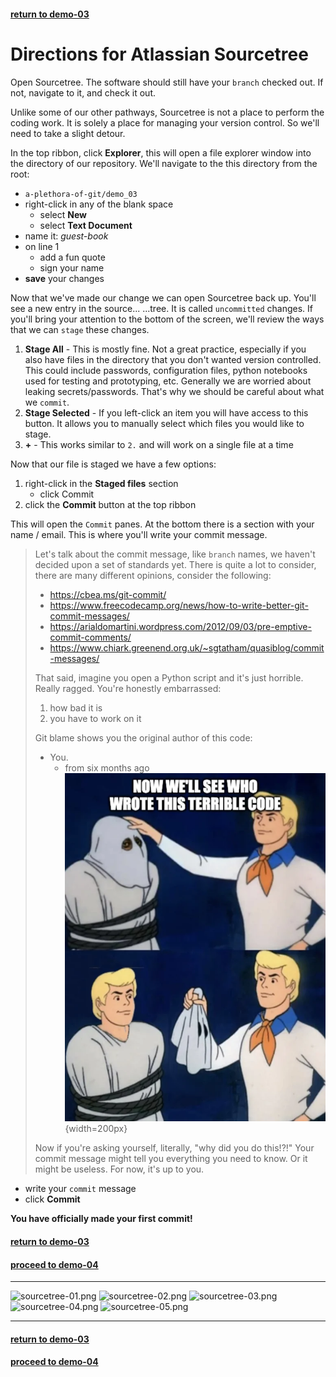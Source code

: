 #### [return to demo-03](directions-demo-03.md)
# Directions for Atlassian Sourcetree

Open Sourcetree. The software should still have your `branch` checked out. If not, navigate to it,
and check it out.

Unlike some of our other pathways, Sourcetree is not a place to perform the coding work. It is
solely a place for managing your version control. So we'll need to take a slight detour.

In the top ribbon, click **Explorer**, this will open a file explorer window into the directory
of our repository. We'll navigate to the this directory from the root:

- `a-plethora-of-git/demo_03`
- right-click in any of the blank space
    - select **New**
    - select **Text Document**
- name it: *guest-book*
- on line 1
    - add a fun quote
    - sign your name
- **save** your changes

Now that we've made our change we can open Sourcetree back up. You'll see a new entry in the
source... ...tree. It is called `uncommitted` changes. If you'll bring your attention to the bottom
of the screen, we'll review the ways that we can `stage` these changes.

1. **Stage All** - This is mostly fine. Not a great practice, especially if you also have
files in the directory that you don't wanted version controlled. This could include passwords,
configuration files, python notebooks used for testing and prototyping, etc. Generally we are
worried about leaking secrets/passwords. That's why we should be careful about what we `commit`.
2. **Stage Selected** - If you left-click an item you will have access to this button. It allows
you to manually select which files you would like to stage.
3. **+** - This works similar to `2.` and will work on a single file at a time

Now that our file is staged we have a few options:

1. right-click in the **Staged files** section
    - click Commit
2. click the **Commit** button at the top ribbon

This will open the `Commit` panes. At the bottom there is a section with your name / email. This
is where you'll write your commit message.

> Let's talk about the commit message, like `branch` names, we haven't decided upon a set of
> standards yet. There is quite a lot to consider, there are many different opinions, consider
> the following:
> 
> - https://cbea.ms/git-commit/
> - https://www.freecodecamp.org/news/how-to-write-better-git-commit-messages/
> - https://arialdomartini.wordpress.com/2012/09/03/pre-emptive-commit-comments/
> - https://www.chiark.greenend.org.uk/~sgtatham/quasiblog/commit-messages/
>
> That said, imagine you open a Python script and it's just horrible. Really ragged. You're
> honestly embarrassed:
>
> 1. how bad it is 
> 2. you have to work on it
>
> Git blame shows you the original author of this code:
>
> - You.
>     - from six months ago
> ![git-blame01.png](../assets/demo-03/git-blame01.png){width=200px}
> 
> Now if you're asking yourself, literally, "why did you do this!?!" Your commit message
> might tell you everything you need to know. Or it might be useless.
> For now, it's up to you.

- write your `commit` message
- click **Commit** 

**You have officially made your first commit!**

#### [return to demo-03](directions-demo-03.md)
#### [proceed to demo-04](../demo_04/directions-demo-04.md)

***

![sourcetree-01.png](../assets/demo-03/sourcetree-01.png)
![sourcetree-02.png](../assets/demo-03/sourcetree-02.png)
![sourcetree-03.png](../assets/demo-03/sourcetree-03.png)
![sourcetree-04.png](../assets/demo-03/sourcetree-04.png)
![sourcetree-05.png](../assets/demo-03/sourcetree-05.png)


***

#### [return to demo-03](directions-demo-03.md)
#### [proceed to demo-04](../demo_04/directions-demo-04.md)
